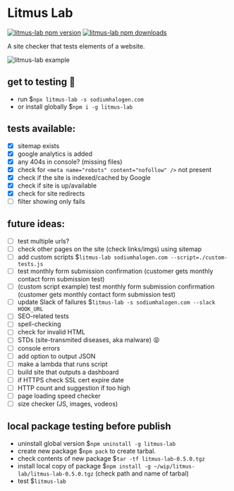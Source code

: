# Litmus Lab

[![litmus-lab npm version](https://img.shields.io/npm/v/litmus-lab.svg)](https://npmjs.org/package/litmus-lab)
[![litmus-lab npm downloads](https://img.shields.io/npm/dt/litmus-lab.svg)](https://npmjs.org/package/litmus-lab)

A site checker that tests elements of a website.

![litmus-lab example](https://sh-drop.s3.us-east-1.amazonaws.com/cs/litmus-lab-example-1.png)

## get to testing 🚀

- run \$`npx litmus-lab -s sodiumhalogen.com`
- or install globally \$`npm i -g litmus-lab`

## tests available:

- [x] sitemap exists
- [x] google analytics is added
- [x] any 404s in console? (missing files)
- [x] check for `<meta name="robots" content="nofollow" />` not present
- [x] check if the site is indexed/cached by Google
- [x] check if site is up/available
- [x] check for site redirects
- [ ] filter showing only fails

## future ideas:

- [ ] test multiple urls?
- [ ] check other pages on the site (check links/imgs) using sitemap
- [ ] add custom scripts \$`litmus-lab sodiumhalogen.com --script=./custom-tests.js`
- [ ] test monthly form submission confirmation (customer gets monthly contact form submission test)
- [ ] (custom script example) test monthly form submission confirmation (customer gets monthly contact form submission test)
- [ ] update Slack of failures \$`litmus-lab -s sodiumhalogen.com --slack HOOK_URL`
- [ ] SEO-related tests
- [ ] spell-checking
- [ ] check for invalid HTML
- [ ] STDs (site-transmited diseases, aka malware) 😝
- [ ] console errors
- [ ] add option to output JSON
- [ ] make a lambda that runs script
- [ ] build site that outputs a dashboard
- [ ] if HTTPS check SSL cert expire date
- [ ] HTTP count and suggestion if too high
- [ ] page loading speed checker
- [ ] size checker (JS, images, vodeos)

## local package testing before publish

- uninstall global version \$`npm uninstall -g litmus-lab`
- create new package \$`npm pack` to create tarbal.
- check contents of new package \$`tar -tf litmus-lab-0.5.0.tgz`
- install local copy of package \$`npm install -g ~/wip/litmus-lab/litmus-lab-0.5.0.tgz` (check path and name of tarbal)
- test \$`litmus-lab`
